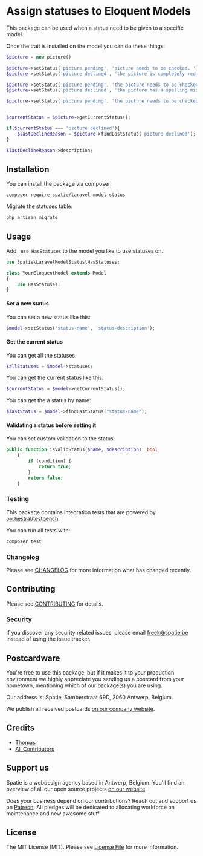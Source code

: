 # Assign statuses to Eloquent Models

This package can be used when a status need to be given to a specific model. 

Once the trait is installed on the model you can do these things:
```php
$picture = new picture()

$picture->setStatus('picture pending', 'picture needs to be checked. ');
$picture->setStatus('picture declined', 'the picture is completely red. ');

$picture->setStatus('picture pending', 'the picture needs to be checked. ');
$picture->setStatus('picture declined', 'the picture has a spelling mistake. ');

$picture->setStatus('picture pending', 'the picture needs to be checked. ');


$currentStatus = $picture->getCurrentStatus();

if($currentStatus === 'picture declined'){
    $lastDeclineReason = $picture->findLastStatus('picture declined');
}

$lastDeclineReason->description;
```

## Installation

You can install the package via composer:

```bash
composer require spatie/laravel-model-status
```

Migrate the statuses table:

```php
php artisan migrate
```

## Usage

Add ` use HasStatuses` to the model you like to use statuses on.

```php
use Spatie\LaravelModelStatus\HasStatuses;

class YourEloquentModel extends Model
{
    use HasStatuses;
}
```

#### Set a new status

You can set a new status like this:

```php
$model->setStatus('status-name', 'status-description');
```

#### Get the current status

You can get all the statuses:

```php
$allStatuses = $model->statuses;
```

You can get the current status like this:

```php
$currentStatus = $model->getCurrentStatus();
```

You can get the a status by name:

```php
$lastStatus = $model->findLastStatus("status-name");
```

#### Validating a status before setting it

You can set custom validation to the status:

```php
public function isValidStatus($name, $description): bool
    {
        if (condition) {
            return true;
        }
        return false;
    }
```

### Testing

This package contains integration tests that are powered by [orchestral/testbench](https://github.com/orchestral/testbench).

You can run all tests with:

```bash
composer test
```

### Changelog

Please see [CHANGELOG](CHANGELOG.md) for more information what has changed recently.

## Contributing

Please see [CONTRIBUTING](CONTRIBUTING.md) for details.

### Security

If you discover any security related issues, please email freek@spatie.be instead of using the issue tracker.

## Postcardware

You're free to use this package, but if it makes it to your production environment we highly appreciate you sending us a postcard from your hometown, mentioning which of our package(s) you are using.

Our address is: Spatie, Samberstraat 69D, 2060 Antwerp, Belgium.

We publish all received postcards [on our company website](https://spatie.be/en/opensource/postcards).

## Credits

- [Thomas](https://github.com/TVke)
- [All Contributors](../../contributors)

## Support us

Spatie is a webdesign agency based in Antwerp, Belgium. You'll find an overview of all our open source projects [on our website](https://spatie.be/opensource).

Does your business depend on our contributions? Reach out and support us on [Patreon](https://www.patreon.com/spatie). 
All pledges will be dedicated to allocating workforce on maintenance and new awesome stuff.

## License

The MIT License (MIT). Please see [License File](LICENSE.md) for more information.
